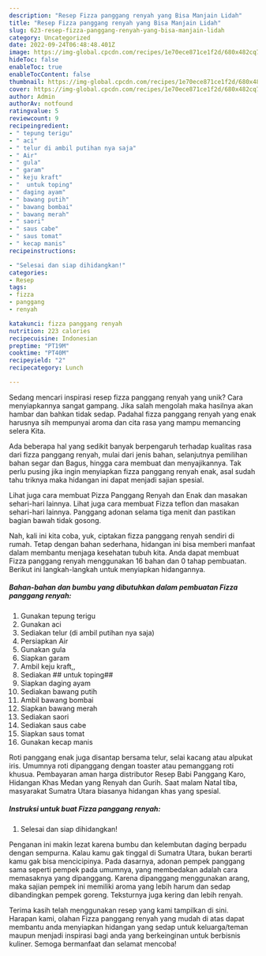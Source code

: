```yaml
---
description: "Resep Fizza panggang renyah yang Bisa Manjain Lidah"
title: "Resep Fizza panggang renyah yang Bisa Manjain Lidah"
slug: 623-resep-fizza-panggang-renyah-yang-bisa-manjain-lidah
category: Uncategorized
date: 2022-09-24T06:48:48.401Z
image: https://img-global.cpcdn.com/recipes/1e70ece871ce1f2d/680x482cq70/fizza-panggang-renyah-foto-resep-utama.jpg
hideToc: false
enableToc: true
enableTocContent: false
thumbnail: https://img-global.cpcdn.com/recipes/1e70ece871ce1f2d/680x482cq70/fizza-panggang-renyah-foto-resep-utama.jpg
cover: https://img-global.cpcdn.com/recipes/1e70ece871ce1f2d/680x482cq70/fizza-panggang-renyah-foto-resep-utama.jpg
author: Admin
authorAv: notfound
ratingvalue: 5
reviewcount: 9
recipeingredient:
- " tepung terigu"
- " aci"
- " telur di ambil putihan nya saja"
- " Air"
- " gula"
- " garam"
- " keju kraft"
- "  untuk toping"
- " daging ayam"
- " bawang putih"
- " bawang bombai"
- " bawang merah"
- " saori"
- " saus cabe"
- " saus tomat"
- " kecap manis"
recipeinstructions:

- "Selesai dan siap dihidangkan!"
categories:
- Resep
tags:
- fizza
- panggang
- renyah

katakunci: fizza panggang renyah 
nutrition: 223 calories
recipecuisine: Indonesian
preptime: "PT19M"
cooktime: "PT40M"
recipeyield: "2"
recipecategory: Lunch

---
```





Sedang mencari inspirasi resep fizza panggang renyah yang unik? Cara menyiapkannya sangat gampang. Jika salah mengolah maka hasilnya akan hambar dan bahkan tidak sedap. Padahal fizza panggang renyah yang enak harusnya sih mempunyai aroma dan cita rasa yang mampu memancing selera Kita.





Ada beberapa hal yang sedikit banyak berpengaruh terhadap kualitas rasa dari fizza panggang renyah, mulai dari jenis bahan, selanjutnya pemilihan bahan segar dan Bagus, hingga cara membuat dan menyajikannya. Tak perlu pusing jika ingin menyiapkan fizza panggang renyah enak,      asal sudah tahu triknya maka hidangan ini dapat menjadi sajian spesial.














Lihat juga cara membuat Pizza Panggang Renyah dan Enak dan masakan sehari-hari lainnya. Lihat juga cara membuat Fizza teflon dan masakan sehari-hari lainnya. Panggang adonan selama tiga menit dan pastikan bagian bawah tidak gosong.






Nah, kali ini kita coba, yuk, ciptakan fizza panggang renyah sendiri di rumah. Tetap dengan bahan sederhana, hidangan ini bisa memberi manfaat dalam membantu menjaga kesehatan tubuh kita. Anda dapat membuat Fizza panggang renyah menggunakan 16 bahan dan 0 tahap pembuatan. Berikut ini langkah-langkah untuk menyiapkan hidangannya.

<!--inarticleads1-->

##### Bahan-bahan dan bumbu yang dibutuhkan dalam pembuatan Fizza panggang renyah:

1. Gunakan  tepung terigu
1. Gunakan  aci
1. Sediakan  telur (di ambil putihan nya saja)
1. Persiapkan  Air
1. Gunakan  gula
1. Siapkan  garam
1. Ambil  keju kraft,,
1. Sediakan  ## untuk toping##
1. Siapkan  daging ayam
1. Sediakan  bawang putih
1. Ambil  bawang bombai
1. Siapkan  bawang merah
1. Sediakan  saori
1. Sediakan  saus cabe
1. Siapkan  saus tomat
1. Gunakan  kecap manis


Roti panggang enak juga disantap bersama telur, selai kacang atau alpukat iris. Umumnya roti dipanggang dengan toaster atau pemanggang roti khusua. Pembayaran aman harga distributor Resep Babi Panggang Karo, Hidangan Khas Medan yang Renyah dan Gurih. Saat malam Natal tiba, masyarakat Sumatra Utara biasanya hidangan khas yang spesial. 

<!--inarticleads2-->

##### Instruksi untuk buat Fizza panggang renyah:


1. Selesai dan siap dihidangkan!

Penganan ini makin lezat karena bumbu dan kelembutan daging berpadu dengan sempurna. Kalau kamu gak tinggal di Sumatra Utara, bukan berarti kamu gak bisa mencicipinya. Pada dasarnya, adonan pempek panggang sama seperti pempek pada umumnya, yang membedakan adalah cara memasaknya yang dipanggang. Karena dipanggang menggunakan arang, maka sajian pempek ini memiliki aroma yang lebih harum dan sedap dibandingkan pempek goreng. Teksturnya juga kering dan lebih renyah. 

Terima kasih telah menggunakan resep yang kami tampilkan di sini. Harapan kami, olahan Fizza panggang renyah yang mudah di atas dapat membantu anda menyiapkan hidangan yang sedap untuk keluarga/teman maupun menjadi inspirasi bagi anda yang berkeinginan untuk berbisnis kuliner. Semoga bermanfaat dan selamat mencoba!
